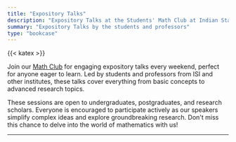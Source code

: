 ```yaml
---
title: "Expository Talks"
description: "Expository Talks at the Students' Math Club at Indian Statistical Institute, Kolkata."
summary: "Expository Talks by the students and professors"
type: "bookcase"
---
```


{{< katex >}}

Join our [Math Club](/) for engaging expository talks every weekend, perfect for anyone eager to learn. Led by students and professors from ISI and other institutes, these talks cover everything from basic concepts to advanced research topics.

These sessions are open to undergraduates, postgraduates, and research scholars. Everyone is encouraged to participate actively as our speakers simplify complex ideas and explore groundbreaking research. Don't miss this chance to delve into the world of mathematics with us!

---
